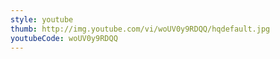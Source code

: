 ```yaml
---
style: youtube
thumb: http://img.youtube.com/vi/woUV0y9RDQQ/hqdefault.jpg
youtubeCode: woUV0y9RDQQ
---
```


